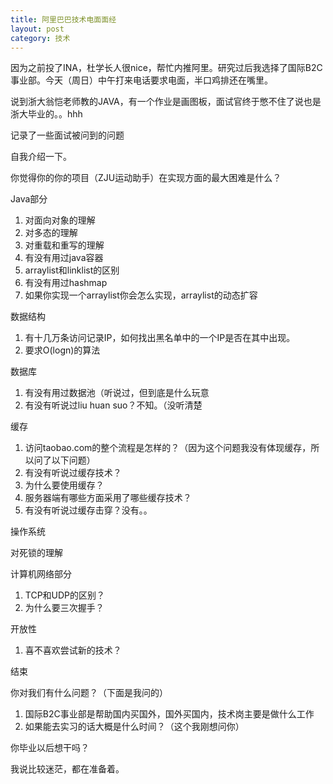 ```yaml
---
title: 阿里巴巴技术电面面经
layout: post
category: 技术
---
```


因为之前投了INA，杜学长人很nice，帮忙内推阿里。研究过后我选择了国际B2C事业部。今天（周日）中午打来电话要求电面，半口鸡排还在嘴里。

说到浙大翁恺老师教的JAVA，有一个作业是画图板，面试官终于憋不住了说也是浙大毕业的。。hhh

记录了一些面试被问到的问题

自我介绍一下。

你觉得你的你的项目（ZJU运动助手）在实现方面的最大困难是什么？

Java部分

1. 对面向对象的理解
2. 对多态的理解
3. 对重载和重写的理解
4. 有没有用过java容器
5. arraylist和linklist的区别
6. 有没有用过hashmap
7. 如果你实现一个arraylist你会怎么实现，arraylist的动态扩容

数据结构

1. 有十几万条访问记录IP，如何找出黑名单中的一个IP是否在其中出现。
2. 要求O(logn)的算法

数据库

1. 有没有用过数据池（听说过，但到底是什么玩意
2. 有没有听说过liu huan suo？不知。（没听清楚

缓存

1. 访问taobao.com的整个流程是怎样的？（因为这个问题我没有体现缓存，所以问了以下问题）
2. 有没有听说过缓存技术？
3. 为什么要使用缓存？
4. 服务器端有哪些方面采用了哪些缓存技术？
5. 有没有听说过缓存击穿？没有。。

操作系统

对死锁的理解

计算机网络部分

1. TCP和UDP的区别？
2. 为什么要三次握手？

开放性

1. 喜不喜欢尝试新的技术？

结束

你对我们有什么问题？（下面是我问的）

1. 国际B2C事业部是帮助国内买国外，国外买国内，技术岗主要是做什么工作
2. 如果能去实习的话大概是什么时间？（这个我刚想问你）

你毕业以后想干吗？

我说比较迷茫，都在准备着。









